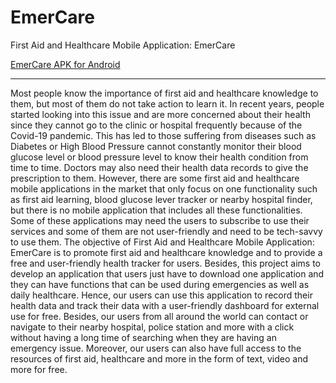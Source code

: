 # EmerCare

First Aid and Healthcare Mobile Application: EmerCare

[EmerCare APK for Android][EmerCare APK]

---

Most people know the importance of first aid and healthcare knowledge to them, but most of them do not take action to learn it. In recent years, people started looking into this issue and are more concerned about their health since they cannot go to the clinic or hospital frequently because of the Covid-19 pandemic. This has led to those suffering from diseases such as Diabetes or High Blood Pressure cannot constantly monitor their blood glucose level or blood pressure level to know their health condition from time to time. Doctors may also need their health data records to give the prescription to them. However, there are some first aid and healthcare mobile applications in the market that only focus on one functionality such as first aid learning, blood glucose lever tracker or nearby hospital finder, but there is no mobile application that includes all these functionalities. Some of these applications may need the users to subscribe to use their services and some of them are not user-friendly and need to be tech-savvy to use them. The objective of First Aid and Healthcare Mobile Application: EmerCare is to promote first aid and healthcare knowledge and to provide a free and user-friendly health tracker for users. Besides, this project aims to develop an application that users just have to download one application and they can have functions that can be used during emergencies as well as daily healthcare. Hence, our users can use this application to record their health data and track their data with a user-friendly dashboard for external use for free. Besides, our users from all around the world can contact or navigate to their nearby hospital, police station and more with a click without having a long time of searching when they are having an emergency issue. Moreover, our users can also have full access to the resources of first aid, healthcare and more in the form of text, video and more for free.

[EmerCare APK]: https://github.com/JunMingTeh-2018/EmerCare/raw/master/EmerCare.apk
